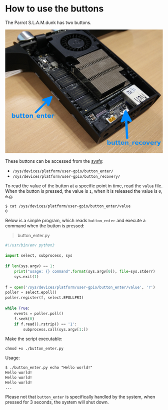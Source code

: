# How to use the buttons

The Parrot S.L.A.M.dunk has two buttons.

![alt text](../images/slamdunk_buttons.png "Parrot S.L.A.M.dunk buttons")

These buttons can be accessed from
the [sysfs](https://www.kernel.org/doc/Documentation/filesystems/sysfs.txt):

- `/sys/devices/platform/user-gpio/button_enter/`
- `/sys/devices/platform/user-gpio/button_recovery/`

To read the value of the button at a specific point in time,
read the `value` file.
When the button is pressed, the value is `1`,
when it is released the value is `0`, e.g:

    $ cat /sys/devices/platform/user-gpio/button_enter/value
    0

Below is a simple program,
which reads `button_enter` and execute a command when the button is pressed:

> button_enter.py

```python
#!/usr/bin/env python3

import select, subprocess, sys

if len(sys.argv) == 1:
    print("usage: {} command".format(sys.argv[0]), file=sys.stderr)
    sys.exit(1)

f = open('/sys/devices/platform/user-gpio/button_enter/value', 'r')
poller = select.epoll()
poller.register(f, select.EPOLLPRI)

while True:
    events = poller.poll()
    f.seek(0)
    if f.read().rstrip() == '1':
        subprocess.call(sys.argv[1:])
```

Make the script executable:

    chmod +x ./button_enter.py

Usage:

    $ ./button_enter.py echo "Hello world!"
    Hello world!
    Hello world!
    Hello world!
    ...

<aside class="warning">
Please not that <code class="prettyprint">button_enter</code> is specifically handled by the system,
when pressed for 3 seconds, the system will shut down.
</aside>
